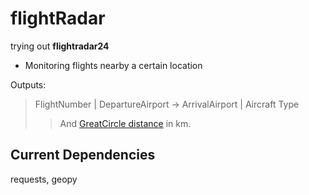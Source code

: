 # flightRadar
  trying out <strong>flightradar24</strong>
- Monitoring flights nearby a certain location

Outputs: 
>FlightNumber | DepartureAirport -> ArrivalAirport | Aircraft Type
> >And [GreatCircle distance](http://en.wikipedia.org/wiki/Great-circle_distance) in km.

## Current Dependencies
requests, geopy
